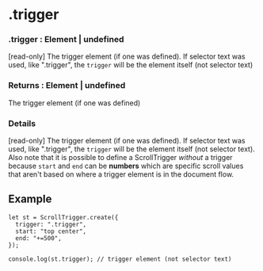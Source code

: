# .trigger

### .trigger : Element | undefined

\[read-only] The trigger element (if one was defined). If selector text was used, like ".trigger", the `trigger` will be the element itself (not selector text)

### Returns : Element | undefined[​](#returns--element--undefined "Direct link to Returns : Element | undefined")

The trigger element (if one was defined)

### Details[​](#details "Direct link to Details")

\[read-only] The trigger element (if one was defined). If selector text was used, like ".trigger", the `trigger` will be the element itself (not selector text). Also note that it is possible to define a ScrollTrigger *without* a trigger because `start` and `end` can be **numbers** which are specific scroll values that aren't based on where a trigger element is in the document flow.

## Example[​](#example "Direct link to Example")

```
let st = ScrollTrigger.create({
  trigger: ".trigger",
  start: "top center",
  end: "+=500",
});

console.log(st.trigger); // trigger element (not selector text)
```
